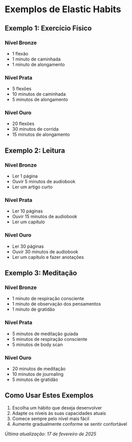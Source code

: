 # Exemplos de Elastic Habits

## Exemplo 1: Exercício Físico
### Nível Bronze
- 1 flexão
- 1 minuto de caminhada
- 1 minuto de alongamento

### Nível Prata
- 5 flexões
- 10 minutos de caminhada
- 5 minutos de alongamento

### Nível Ouro
- 20 flexões
- 30 minutos de corrida
- 15 minutos de alongamento

## Exemplo 2: Leitura
### Nível Bronze
- Ler 1 página
- Ouvir 5 minutos de audiobook
- Ler um artigo curto

### Nível Prata
- Ler 10 páginas
- Ouvir 15 minutos de audiobook
- Ler um capítulo

### Nível Ouro
- Ler 30 páginas
- Ouvir 30 minutos de audiobook
- Ler um capítulo e fazer anotações

## Exemplo 3: Meditação
### Nível Bronze
- 1 minuto de respiração consciente
- 1 minuto de observação dos pensamentos
- 1 minuto de gratidão

### Nível Prata
- 5 minutos de meditação guiada
- 5 minutos de respiração consciente
- 5 minutos de body scan

### Nível Ouro
- 20 minutos de meditação
- 10 minutos de journaling
- 5 minutos de gratidão

## Como Usar Estes Exemplos
1. Escolha um hábito que deseja desenvolver
2. Adapte os níveis às suas capacidades atuais
3. Comece sempre pelo nível mais fácil
4. Aumente gradualmente conforme se sentir confortável

*Última atualização: 17 de fevereiro de 2025* 